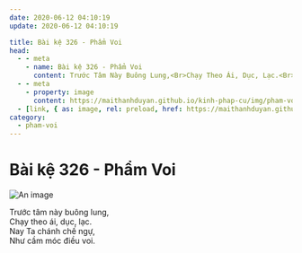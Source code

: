 ```yaml
---
date: 2020-06-12 04:10:19
update: 2020-06-12 04:10:19

title: Bài kệ 326 - Phẩm Voi
head:
  - - meta
    - name: Bài kệ 326 - Phẩm Voi
      content: Trước Tâm Này Buông Lung,<Br>Chạy Theo Ái, Dục, Lạc.<Br>Nay Ta Chánh Chế Ngự,<Br>Như Cầm Móc Điều Voi.<Br>
  - - meta
    - property: image
      content: https://maithanhduyan.github.io/kinh-phap-cu/img/pham-voi/pham-voi-326.jpg
  - [link, { as: image, rel: preload, href: https://maithanhduyan.github.io/kinh-phap-cu/img/pham-voi/pham-voi-326.jpg }]
category:
  - pham-voi
---
```


# Bài kệ 326 - Phẩm Voi

![An image](/img/pham-voi/pham-voi-326.jpg)

Trước tâm này buông lung,<br>Chạy theo ái, dục, lạc.<br>Nay Ta chánh chế ngự,<br>Như cầm móc điều voi.<br>
